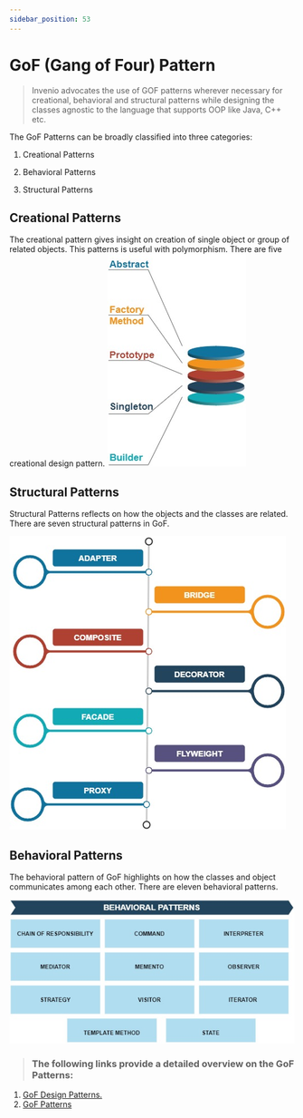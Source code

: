 ```yaml
---
sidebar_position: 53
---
```

# GoF (Gang of Four) Pattern

>Invenio advocates the use of GOF patterns wherever necessary for creational, behavioral and structural patterns while designing the classes agnostic to the language that supports OOP like Java, C++ etc.

The GoF Patterns can be broadly classified into three categories:

1. Creational Patterns

2. Behavioral Patterns

3. Structural Patterns


## Creational Patterns

The creational pattern gives insight on creation of single object or group of related objects. This patterns is useful with polymorphism.  There are five creational design pattern.
![The following diagram shows the integration of the static code analysis factor in the pipeline.](./img/GOF_Creational.jpg)

##  Structural Patterns

Structural Patterns reflects on how the objects and the classes are related. There are seven structural patterns in GoF.

![The following diagram shows the integration of the static code analysis factor in the pipeline.](./img/GOF_Structural.jpg)

## Behavioral Patterns

The behavioral pattern of GoF highlights on how the classes and object communicates among each other. There are eleven behavioral patterns. 

![The following diagram shows the integration of the static code analysis factor in the pipeline.](./img/GOF_Behavioral.jpg)


> ### The following links provide a detailed overview on the GoF Patterns:

1. [GoF Design Patterns.](http://www.blackwasp.co.uk/gofpatterns.aspx)
2. [GoF Patterns](https://www.gofpatterns.com/design-patterns/module2/three-types-design-patterns.php)
